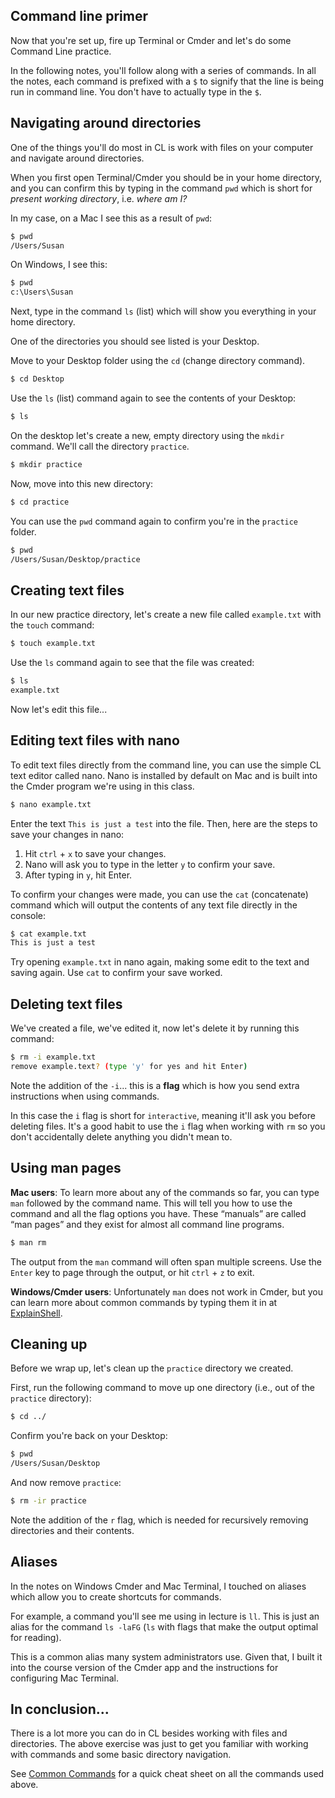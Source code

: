 ## Command line primer

Now that you're set up, fire up Terminal or Cmder and let's do some Command Line practice.

In the following notes, you'll follow along with a series of commands. In all the notes, each command is prefixed with a `$` to signify that the line is being run in command line. You don't have to actually type in the `$`.


## Navigating around directories

One of the things you'll do most in CL is work with files on your computer and navigate around directories.

When you first open Terminal/Cmder you should be in your home directory, and you can confirm this by typing in the command `pwd` which is short for *present working directory*, i.e. *where am I?*

In my case, on a Mac I see this as a result of `pwd`:

```bash
$ pwd
/Users/Susan
```

On Windows, I see this:

```bash
$ pwd
c:\Users\Susan
```

Next, type in the command `ls` (list) which will show you everything in your home directory.

One of the directories you should see listed is your Desktop.

Move to your Desktop folder using the `cd` (change directory command).

```bash
$ cd Desktop
```

Use the `ls` (list) command again to see the contents of your Desktop:

```bash
$ ls
```

On the desktop let's create a new, empty directory using the `mkdir` command. We'll call the directory `practice`.

```bash
$ mkdir practice
```

Now, move into this new directory:

```bash
$ cd practice
```

You can use the `pwd` command again to confirm you're in the `practice` folder.

```bash
$ pwd
/Users/Susan/Desktop/practice
```

## Creating text files

In our new practice directory, let's create a new file called `example.txt` with the `touch` command:

```bash
$ touch example.txt
```

Use the `ls` command again to see that the file was created:

```bash
$ ls
example.txt
```

Now let's edit this file...

## Editing text files with nano

To edit text files directly from the command line, you can use the simple CL text editor called nano. Nano is installed by default on Mac and is built into the Cmder program we're using in this class.

```bash
$ nano example.txt
```

Enter the text `This is just a test` into the file.
Then, here are the steps to save your changes in nano:

1. Hit `ctrl` + `x` to save your changes.
2. Nano will ask you to type in the letter `y` to confirm your save.
3. After typing in `y`, hit Enter.

To confirm your changes were made, you can use the `cat` (concatenate) command which will output the contents of any text file directly in the console:

```bash
$ cat example.txt
This is just a test
```

Try opening `example.txt` in nano again, making some edit to the text and saving again. Use `cat` to confirm your save worked.


## Deleting text files

We've created a file, we've edited it, now let's delete it by running this command:

```bash
$ rm -i example.txt
remove example.text? (type 'y' for yes and hit Enter)
```

Note the addition of the `-i`... this is a **flag** which is how you send extra instructions when using commands.

In this case the `i` flag is short for `interactive`, meaning it'll ask you before deleting files. It's a good habit to use the `i` flag when working with `rm` so you don't accidentally delete anything you didn't mean to.


## Using man pages

__Mac users__: To learn more about any of the commands so far, you can type `man` followed by the command name. This will tell you how to use the command and all the flag options you have. These &ldquo;manuals&rdquo; are called &ldquo;man pages&rdquo; and they exist for almost all command line programs.

```bash
$ man rm
```

The output from the `man` command will often span multiple screens. Use the `Enter` key to page through the output, or hit `ctrl` + `z` to exit.

__Windows/Cmder users__: Unfortunately `man` does not work in Cmder, but you can learn more about common commands by typing them it in at [ExplainShell](http://explainshell.com/).


## Cleaning up
Before we wrap up, let's clean up the `practice` directory we created.

First, run the following command to move up one directory (i.e., out of the `practice` directory):

```bash
$ cd ../
```

Confirm you're back on your Desktop:

```bash
$ pwd
/Users/Susan/Desktop
```

And now remove `practice`:

```bash
$ rm -ir practice
```

Note the addition of the `r` flag, which is needed for recursively removing directories and their contents.


## Aliases
In the notes on Windows Cmder and Mac Terminal, I touched on aliases which allow you to create shortcuts for commands.

For example, a command you'll see me using in lecture is `ll`. This is just an alias for the command `ls -laFG` (`ls` with flags that make the output optimal for reading).

This is a common alias many system administrators use. Given that, I built it into the course version of the Cmder app and the instructions for configuring Mac Terminal.

## In conclusion...
There is a lot more you can do in CL besides working with files and directories. The above exercise was just to get you familiar with working with commands and some basic directory navigation.

See [Common Commands](/command-line/common-commands) for a quick cheat sheet on all the commands used above.
